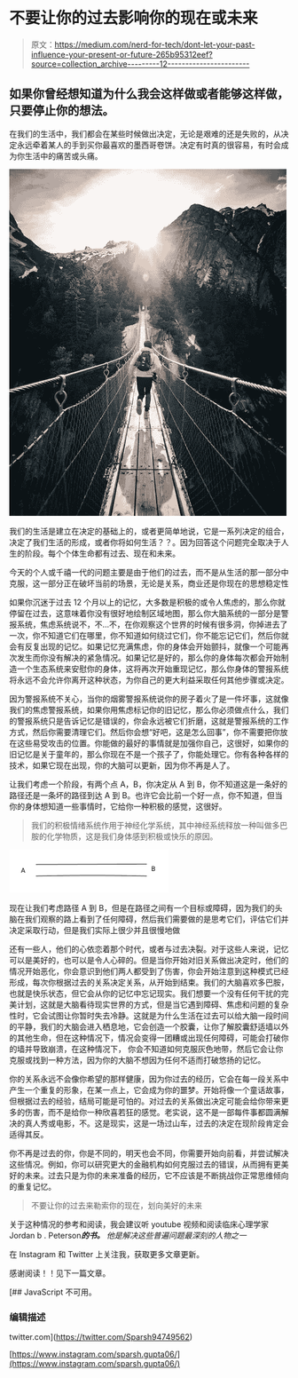 # 不要让你的过去影响你的现在或未来

> 原文：<https://medium.com/nerd-for-tech/dont-let-your-past-influence-your-present-or-future-265b95312eef?source=collection_archive---------12----------------------->

## 如果你曾经想知道为什么我会这样做或者能够这样做，只要停止你的想法。

在我们的生活中，我们都会在某些时候做出决定，无论是艰难的还是失败的，从决定永远牵着某人的手到买你最喜欢的墨西哥卷饼。决定有时真的很容易，有时会成为你生活中的痛苦或头痛。

![](img/fb22b5154f216e421254b38e7004d00a.png)

我们的生活是建立在决定的基础上的，或者更简单地说，它是一系列决定的组合，决定了我们生活的形成，或者你将如何生活？？。因为回答这个问题完全取决于人生的阶段。每个个体生命都有过去、现在和未来。

今天的个人或千禧一代的问题主要是由于他们的过去，而不是从生活的那一部分中克服，这一部分正在破坏当前的场景，无论是关系，商业还是你现在的思想稳定性

如果你沉迷于过去 12 个月以上的记忆，大多数是积极的或令人焦虑的，那么你就停留在过去，这意味着你没有很好地绘制区域地图，那么你大脑系统的一部分是警报系统，焦虑系统说不，不…不，在你观察这个世界的时候有很多洞，你掉进去了一次，你不知道它们在哪里，你不知道如何绕过它们，你不能忘记它们，然后你就会有反复出现的记忆。如果记忆充满焦虑，你的身体会开始颤抖，就像一个可能再次发生而你没有解决的紧急情况。如果记忆是好的，那么你的身体每次都会开始制造一个生态系统来安慰你的身体，这将再次开始重现记忆，那么你身体的警报系统将永远不会允许你离开这种状态，为你自己的更大利益采取任何其他步骤或决定。

因为警报系统不关心，当你的烟雾警报系统说你的房子着火了是一件坏事，这就像我们的焦虑警报系统，如果你用焦虑标记你的旧记忆，那么你必须做点什么，我们的警报系统只是告诉记忆是错误的，你会永远被它们折磨，这就是警报系统的工作方式，然后你需要清理它们。然后你会想“好吧，这是怎么回事”，你不需要把你放在这些易受攻击的位置。你能做的最好的事情就是加强你自己，这很好，如果你的旧记忆是关于童年的，那么你现在不是一个孩子了，你能处理它。你有各种各样的技术，如果它现在出现，你的大脑可以更新，因为你不再是人了。

让我们考虑一个阶段，有两个点 A，B，你决定从 A 到 B，你不知道这是一条好的路径还是一条坏的路径到达 A 到 B。也许它会比前一个好一点，你不知道，但当你的身体想知道一些事情时，它给你一种积极的感觉，这很好。

> 我们的积极情绪系统作用于神经化学系统，其中神经系统释放一种叫做多巴胺的化学物质，这是我们身体感到积极或快乐的原因。

![](img/e25c6ba077a5ab3cd4205642ca286439.png)

现在让我们考虑路径 A 到 B，但是在路径之间有一个目标或障碍，因为我们的头脑在我们观察的路上看到了任何障碍，然后我们需要做的是思考它们，评估它们并决定采取行动，但是我们实际上很少并且很慢地做

还有一些人，他们的心依恋着那个时代，或者与过去决裂。对于这些人来说，记忆可以是美好的，也可以是令人心碎的。但是当你开始对旧关系做出决定时，他们的情况开始恶化，你会意识到他们两人都受到了伤害，你会开始注意到这种模式已经形成，每次你根据过去的关系决定关系，从开始到结束。我们的大脑喜欢多巴胺，也就是快乐状态，但它会从你的记忆中忘记现实。我们想要一个没有任何干扰的完美计划，这就是大脑看待现实世界的方式，但是当它遇到障碍、焦虑和问题的复杂性时，它会试图让你暂时失去冷静。这就是为什么生活在过去可以给大脑一段时间的平静，我们的大脑会进入栖息地，它会创造一个胶囊，让你了解胶囊舒适墙以外的其他生命，但在这种情况下，情况会变得一团糟或出现任何障碍，可能会打破你的墙并导致崩溃，在这种情况下， 你会不知道如何克服灰色地带，然后它会让你克服或找到一种方法，因为你的大脑不想因为任何不适而打破悠扬的记忆。

你的关系永远不会像你希望的那样健康，因为你过去的经历，它会在每一段关系中产生一个重复的形象，在某一点上，它会成为你的噩梦。开始将像一个童话故事，但根据过去的经验，结局可能是可怕的。对过去的关系做出决定可能会给你带来更多的伤害，而不是给你一种欣喜若狂的感觉。老实说，这不是一部每件事都圆满解决的真人秀或电影，不。这是现实，这是一场过山车，过去的决定在现阶段肯定会适得其反。

你不再是过去的你，你是不同的，明天也会不同，你需要开始向前看，并尝试解决这些情况。例如，你可以研究更大的金融机构如何克服过去的错误，从而拥有更美好的未来。过去只是为你的未来准备的经历，它不应该是不断挑战你正常思维倾向的重复记忆。

> 不要让你的过去来勒索你的现在，划向美好的未来

关于这种情况的参考和阅读，我会建议听 youtube 视频和阅读临床心理学家 Jordan b . Peterson***的书。*** *他是解决这些普遍问题最深刻的人物之一*

在 Instagram 和 Twitter 上关注我，获取更多文章更新。

感谢阅读！！见下一篇文章。

[](https://twitter.com/Sparsh94749562) [## JavaScript 不可用。

### 编辑描述

twitter.com](https://twitter.com/Sparsh94749562) 

[https://www.instagram.com/sparsh.gupta06/](https://www.instagram.com/sparsh.gupta06/)